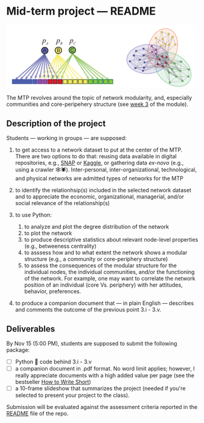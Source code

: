 # Mid-term project — README

![](images/communities.png)

The MTP revolves around the topic of network modularity, and, especially 
communities and core-peripehery structure (see 
[week 3](https://github.com/simoneSantoni/data-viz-smm635/blob/e75c31ac89c976cd4dbd4d6175315d0272149384/lectureNotes/week3) of the module).

## Description of the project

Students — working in groups — are supposed:

1. to get access to a network dataset to put at the center of the MTP. There are
two options to do that: reusing data available in digital repositories, e.g.,
[SNAP](http://snap.stanford.edu/data/index.html) or
[Kaggle](https://www.kaggle.com), or gathering data _ex-novo_ (e.g., using a
crawler 🕸🕷). Inter-personal, inter-organizational, technological, and physical
networks are admitted types of networks for the MTP

2. to identify the relationhsip(s) included in the selected network dataset and
to appreciate the economic, organizational, managerial, and/or social relevance
of the relationship(s)

3. to use Python:
   1. to analyze and plot the degree distribution of the network
   2. to plot the network
   3. to produce descriptive statistics about relevant node-level properties 
      (e.g., betweeness centrality)
   4. to asssess how and to what extent the network shows a modular structure
      (e.g., a community or core-periphery structure)
   5. to assess the consequences of the modular structure for 
      the individual nodes, the individual communities, and/or the functioning
      of the network. For example, one may want to correlate the network position of an individual (core Vs. periphery) with her attitudes, behavior, preferences.

4. to produce a companion document that — in plain English — describes and
comments  the outcome of the previous point 3.i - 3.v. 

## Deliverables

By Nov 15 (5:00 PM), students are supposed to submit the following package:

- [ ] Python 🐍 code behind 3.i - 3.v
- [ ] a companion document in .pdf format. No word limit applies; however, I
      really appreciate documents with a high added value per page (see
      the bestseller [How to Write Short](https://www.amazon.co.uk/How-Write-Short-Craft-Times-ebook/dp/B00FOQRPT4/ref=sr_1_1?dchild=1&keywords=how+to+write+short&qid=1634742402&sr=8-1))  
- [ ] a 10-frame slideshow that summarizes the project (needed if you're 
  selected to present your project to the class).

Submission will be evaluated against the assessment criteria reported in the 
[README](https://github.com/simoneSantoni/data-viz-smm635/blob/fc0734ec21132e03823b951811aee0034c70c6af/README.md) file of the repo.
